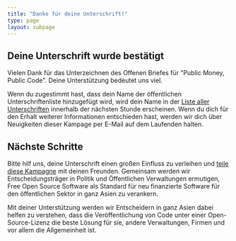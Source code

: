 ```yaml
---
title: "Danke für deine Unterschrift!"
type: page
layout: subpage
---
```


## Deine Unterschrift wurde bestätigt

Vielen Dank für das Unterzeichnen des Offenen Briefes für "Public Money, Public Code". Deine Unterstützung bedeutet uns viel.

Wenn du zugestimmt hast, dass dein Name der öffentlichen Unterschriftenliste hinzugefügt wird, wird dein Name in der [Liste aller Unterschriften](../all-signatures) innerhalb der nächsten Stunde erscheinen. Wenn du dich für den Erhalt weiterer Informationen entschieden hast, werden wir dich über Neuigkeiten dieser Kampage per E-Mail auf dem Laufenden halten.

## Nächste Schritte

Bitte hilf uns, deine Unterschrift einen großen Einfluss zu verleihen und [teile diese Kampagne](../../#spread) mit deinen Freunden. Gemeinsam werden wir Entscheidungsträger in Politik und Öffentlichen Verwaltungen ermutigen, Free Open Source Software als Standard für neu finanzierte Software für den öffentlichen Sektor in ganz Asien zu verankern.

Mit deiner Unterstützung werden wir Entscheidern in ganz Asien dabei helfen zu verstehen, dass die Veröffentlichung von Code unter einer Open-Source-Lizenz die beste Lösung für sie, andere Verwaltungen, Firmen und vor allem die Allgemeinheit ist.
